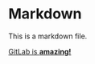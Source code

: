 # Markdown

This is a markdown file.

<a href="https://about.gitlab.com">GitLab is <b>amazing!</b></a>
